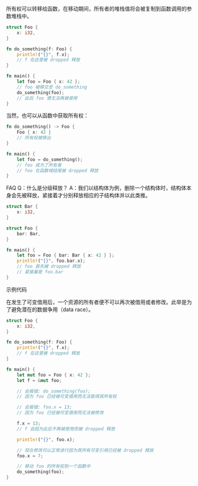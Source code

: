 所有权可以转移给函数，在移动期间，所有者的堆栈值将会被复制到函数调用的参数堆栈中。

```rust
struct Foo {
    x: i32,
}

fn do_something(f: Foo) {
    println!("{}", f.x);
    // f 在这里被 dropped 释放
}

fn main() {
    let foo = Foo { x: 42 };
    // foo 被移交至 do_something
    do_something(foo);
    // 此后 foo 便无法再被使用
}
```

当然，也可以从函数中获取所有权：

```rust
fn do_something() -> Foo {
    Foo { x: 42 }
    // 所有权被移出
}

fn main() {
    let foo = do_something();
    // foo 成为了所有者
    // foo 在函数域结尾被 dropped 释放
}
```

FAQ
Q：什么是分级释放？
A：我们以结构体为例，删除一个结构体时，结构体本身会先被释放，紧接着才分别释放相应的子结构体并以此类推。

```rust
struct Bar {
    x: i32,
}

struct Foo {
    bar: Bar,
}

fn main() {
    let foo = Foo { bar: Bar { x: 42 } };
    println!("{}", foo.bar.x);
    // foo 首先被 dropped 释放
    // 紧接着是 foo.bar
}
```

示例代码

在发生了可变借用后，一个资源的所有者便不可以再次被借用或者修改。此举是为了避免潜在的数据争用（data race）。

```rust
struct Foo {
    x: i32,
}

fn do_something(f: Foo) {
    println!("{}", f.x);
    // f 在这里被 dropped 释放
}

fn main() {
    let mut foo = Foo { x: 42 };
    let f = &mut foo;

    // 会报错: do_something(foo);
    // 因为 foo 已经被可变借用而无法取得其所有权

    // 会报错: foo.x = 13;
    // 因为 foo 已经被可变借用而无法被修改

    f.x = 13;
    // f 会因为此后不再被使用而被 dropped 释放

    println!("{}", foo.x);

    // 现在修改可以正常进行因为其所有可变引用已经被 dropped 释放
    foo.x = 7;

    // 移动 foo 的所有权到一个函数中
    do_something(foo);
}
```
